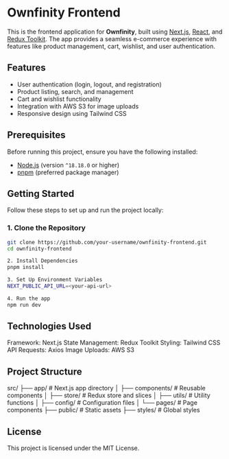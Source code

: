 # Ownfinity Frontend

This is the frontend application for **Ownfinity**, built using [Next.js](https://nextjs.org), [React](https://reactjs.org), and [Redux Toolkit](https://redux-toolkit.js.org). The app provides a seamless e-commerce experience with features like product management, cart, wishlist, and user authentication.

## Features

- User authentication (login, logout, and registration)
- Product listing, search, and management
- Cart and wishlist functionality
- Integration with AWS S3 for image uploads
- Responsive design using Tailwind CSS

## Prerequisites

Before running this project, ensure you have the following installed:

- [Node.js](https://nodejs.org) (version `^18.18.0` or higher)
- [pnpm](https://pnpm.io) (preferred package manager)

## Getting Started

Follow these steps to set up and run the project locally:

### 1. Clone the Repository

```bash
git clone https://github.com/your-username/ownfinity-frontend.git
cd ownfinity-frontend

2. Install Dependencies
pnpm install

3. Set Up Environment Variables
NEXT_PUBLIC_API_URL=<your-api-url>

4. Run the app
npm run dev

```

## Technologies Used
Framework: Next.js
State Management: Redux Toolkit
Styling: Tailwind CSS
API Requests: Axios
Image Uploads: AWS S3

## Project Structure
src/
├── app/                # Next.js app directory
│   ├── components/     # Reusable components
│   ├── store/          # Redux store and slices
│   ├── utils/          # Utility functions
│   ├── config/         # Configuration files
│   └── pages/          # Page components
├── public/             # Static assets
├── styles/             # Global styles


## License
This project is licensed under the MIT License.